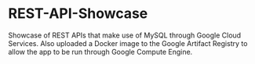 # REST-API-Showcase
Showcase of REST APIs that make use of MySQL through Google Cloud Services. Also uploaded a Docker image to the Google Artifact Registry to allow the app to be run through Google Compute Engine.
